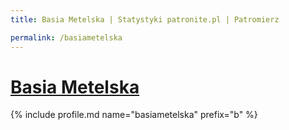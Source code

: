 ```yaml
---
title: Basia Metelska | Statystyki patronite.pl | Patromierz

permalink: /basiametelska
---
```


# [Basia Metelska](https://patronite.pl/basiametelska)

{% include profile.md name="basiametelska" prefix="b" %}
